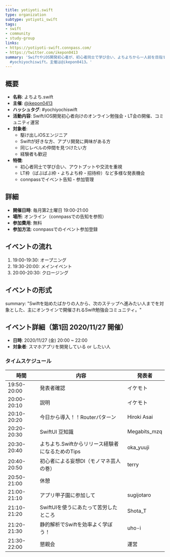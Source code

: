 ```yaml
---
title: yotiyoti.swift
type: organization
subtype: yotiyoti_swift
tags:
- swift
- community
- study-group
links:
- https://yotiyoti-swift.connpass.com/
- https://twitter.com/ikepon0413
summary: 'SwiftやiOS開発初心者が、初心者同士で学び合い、よちよちから一人前を目指すオンライン勉強会コミュニティ。主にLT（ライトニングトーク）形式のイベントを開催し、参加者同士の交流やアウトプットの場を提供している。ハッシュタグは
  #yochiyochiswift。主催は@ikepon0413。'
---
```


## 概要
- **名称**: よちよち.swift
- **主催**: [@ikepon0413](https://twitter.com/ikepon0413)
- **ハッシュタグ**: #yochiyochiswift
- **活動内容**: Swift/iOS開発初心者向けのオンライン勉強会・LT会の開催、コミュニティ運営
- **対象者**:
  - 駆け出しiOSエンジニア
  - Swiftが好きな方、アプリ開発に興味がある方
  - 同じレベルの仲間を見つけたい方
  - 経験者も歓迎
- **特徴**:
  - 初心者同士で学び合い、アウトプットや交流を重視
  - LT枠（ばぶばぶ枠・よちよち枠・招待枠）など多様な発表機会
  - connpassでイベント告知・参加管理

## 詳細
- **開催日時**: 毎月第2土曜日 19:00-21:00
- **場所**: オンライン（connpassでの告知を参照）
- **参加費用**: 無料
- **参加方法**: connpassでのイベント参加登録

## イベントの流れ
1. 19:00-19:30: オープニング
2. 19:30-20:00: メインイベント
3. 20:00-20:30: クロージング

## イベントの形式
summary: "Swiftを始めたばかりの人から、次のステップへ進みたい人までを対象とした、主にオンラインで開催されるSwift勉強会コミュニティ。"

## イベント詳細（第1回 2020/11/27 開催）
- **日時**: 2020/11/27 (金) 20:00 ~ 22:00
- **対象者**: スマホアプリを開発している or したい人

### タイムスケジュール
| 時間 | 内容 | 発表者 |
| - | - | - |
| 19:50-20:00 | 発表者確認 | イケモト |
| 20:00-20:10 | 説明 | イケモト |
| 20:10-20:20 | 今日から導入！！Routerパターン | Hiroki Asai |
| 20:20-20:30 | SwiftUI 豆知識 | Megabits_mzq |
| 20:30-20:40 | よちよち.Swiftからリリース経験者になるためのTips | oka_yuuji |
| 20:40-20:50 | 初心者による妄想DI（モノマネ芸人の巻） | terry |
| 20:50-21:00 | 休憩 |  |
| 21:00-21:10 | アプリ甲子園に参加して | sugijotaro |
| 21:10-21:20 | SwiftUIを使うにあたって苦労したところ | Shota_T |
| 21:20-21:30 | 静的解析でSwiftを効率よく学ぼう！ | uho-i |
| 21:30-22:00 | 懇親会 | 運営 |
